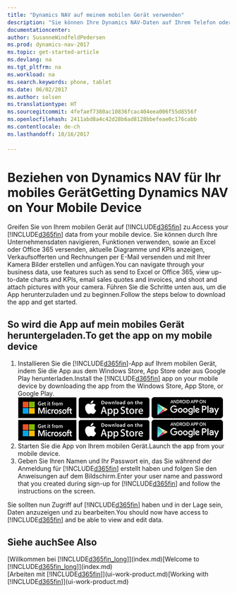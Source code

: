 ```yaml
---
title: "Dynamics NAV auf meinem mobilen Gerät verwenden"
description: "Sie können Ihre Dynamics NAV-Daten auf Ihrem Telefon oder Tablet anzeigen und bearbeiten."
documentationcenter: 
author: SusanneWindfeldPedersen
ms.prod: dynamics-nav-2017
ms.topic: get-started-article
ms.devlang: na
ms.tgt_pltfrm: na
ms.workload: na
ms.search.keywords: phone, tablet
ms.date: 06/02/2017
ms.author: solsen
ms.translationtype: HT
ms.sourcegitcommit: 4fefaef7380ac10836fcac404eea006f55d8556f
ms.openlocfilehash: 2411abd8a4c42d28b6ad8128bbefeae0c176cabb
ms.contentlocale: de-ch
ms.lasthandoff: 10/16/2017

---
```


# <a name="getting-dynamics-nav-on-your-mobile-device"></a><span data-ttu-id="755e0-103">Beziehen von Dynamics NAV für Ihr mobiles Gerät</span><span class="sxs-lookup"><span data-stu-id="755e0-103">Getting Dynamics NAV on Your Mobile Device</span></span>
<span data-ttu-id="755e0-104">Greifen Sie von Ihrem mobilen Gerät auf [!INCLUDE[d365fin](includes/d365fin_md.md)] zu.</span><span class="sxs-lookup"><span data-stu-id="755e0-104">Access your [!INCLUDE[d365fin](includes/d365fin_md.md)] data from your mobile device.</span></span> <span data-ttu-id="755e0-105">Sie können durch Ihre Unternehmensdaten navigieren, Funktionen verwenden, sowie an Excel oder Office 365 versenden, aktuelle Diagramme und KPIs anzeigen, Verkaufsofferten und Rechnungen per E-Mail versenden und mit Ihrer Kamera Bilder erstellen und anfügen.</span><span class="sxs-lookup"><span data-stu-id="755e0-105">You can navigate through your business data, use features such as send to Excel or Office 365, view up-to-date charts and KPIs, email sales quotes and invoices, and shoot and attach pictures with your camera.</span></span> <span data-ttu-id="755e0-106">Führen Sie die Schritte unten aus, um die App herunterzuladen und zu beginnen.</span><span class="sxs-lookup"><span data-stu-id="755e0-106">Follow the steps below to download the app and get started.</span></span>

## <a name="to-get-the-app-on-my-mobile-device"></a><span data-ttu-id="755e0-107">So wird die App auf mein mobiles Gerät heruntergeladen.</span><span class="sxs-lookup"><span data-stu-id="755e0-107">To get the app on my mobile device</span></span>
1. <span data-ttu-id="755e0-108">Installieren Sie die [!INCLUDE[d365fin](includes/d365fin_md.md)]-App auf Ihrem mobilen Gerät, indem Sie die App aus dem Windows Store, App Store oder aus Google Play herunterladen.</span><span class="sxs-lookup"><span data-stu-id="755e0-108">Install the [!INCLUDE[d365fin](includes/d365fin_md.md)] app on your mobile device by downloading the app from the Windows Store, App Store, or Google Play.</span></span>  
<span data-ttu-id="755e0-109">[![Windows Store](./media/install-mobile-app/windowsstore.png)](http://go.microsoft.com/fwlink/?LinkId=734848)
[![App Store](./media/install-mobile-app/appstore.png)](http://go.microsoft.com/fwlink/?LinkId=734847) [![Google Play](./media/install-mobile-app/googleplay.png)](http://go.microsoft.com/fwlink/?LinkId=734849)</span><span class="sxs-lookup"><span data-stu-id="755e0-109">[![Windows Store](./media/install-mobile-app/windowsstore.png)](http://go.microsoft.com/fwlink/?LinkId=734848)
[![App Store](./media/install-mobile-app/appstore.png)](http://go.microsoft.com/fwlink/?LinkId=734847) [![Google Play](./media/install-mobile-app/googleplay.png)](http://go.microsoft.com/fwlink/?LinkId=734849)</span></span>  
2. <span data-ttu-id="755e0-110">Starten Sie die App von Ihrem mobilen Gerät.</span><span class="sxs-lookup"><span data-stu-id="755e0-110">Launch the app from your mobile device.</span></span>
3. <span data-ttu-id="755e0-111">Geben Sie Ihren Namen und Ihr Passwort ein, das Sie während der Anmeldung für [!INCLUDE[d365fin](includes/d365fin_md.md)] erstellt haben und folgen Sie den Anweisungen auf dem Bildschirm.</span><span class="sxs-lookup"><span data-stu-id="755e0-111">Enter your user name and password that you created during sign-up for [!INCLUDE[d365fin](includes/d365fin_md.md)] and follow the instructions on the screen.</span></span>

<span data-ttu-id="755e0-112">Sie sollten nun Zugriff auf [!INCLUDE[d365fin](includes/d365fin_md.md)] haben und in der Lage sein, Daten anzuzeigen und zu bearbeiten.</span><span class="sxs-lookup"><span data-stu-id="755e0-112">You should now have access to [!INCLUDE[d365fin](includes/d365fin_md.md)] and be able to view and edit data.</span></span>

## <a name="see-also"></a><span data-ttu-id="755e0-113">Siehe auch</span><span class="sxs-lookup"><span data-stu-id="755e0-113">See Also</span></span>
<span data-ttu-id="755e0-114">[Willkommen bei [!INCLUDE[d365fin_long](includes/d365fin_long_md.md)]](index.md)</span><span class="sxs-lookup"><span data-stu-id="755e0-114">[Welcome to [!INCLUDE[d365fin_long](includes/d365fin_long_md.md)]](index.md)</span></span>  
<span data-ttu-id="755e0-115">[Arbeiten mit [!INCLUDE[d365fin](includes/d365fin_md.md)]](ui-work-product.md)</span><span class="sxs-lookup"><span data-stu-id="755e0-115">[Working with [!INCLUDE[d365fin](includes/d365fin_md.md)]](ui-work-product.md)</span></span>  

